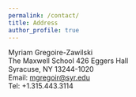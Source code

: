 ```yaml
---
permalink: /contact/
title: Address
author_profile: true
---
```


Myriam Gregoire-Zawilski  
The Maxwell School
426 Eggers Hall  
Syracuse, NY 13244-1020  
Email: mgregoir@syr.edu  
Tel: +1.315.443.3114
